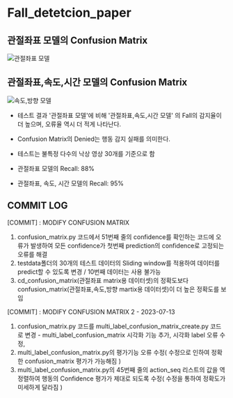 # Fall_detetcion_paper

## 관절좌표 모델의 Confusion Matrix
![관절좌표 모델](https://github.com/mcw1217/fall_detetcion_paper/assets/87608623/788e25df-458c-4e6b-90c6-78b740a5ac52)


## 관절좌표,속도,시간 모델의 Confusion Matrix
![속도,방향 모델](https://github.com/mcw1217/fall_detetcion_paper/assets/87608623/8eac431d-6789-4a59-b48b-ce45ef9c63cd)

- 테스트 결과 '관절좌표 모델'에 비해 '관절좌표,속도,시간 모델' 의 Fall의 감지율이 더 높으며, 오류율 역시 더 적게 나타난다.
- Confusion Matrix의 Denied는 행동 감지 실패를 의미한다.
- 테스트는 불특정 다수의 낙상 영상 30개를 기준으로 함

- 관절좌표 모델의 Recall: 88%
- 관절좌표, 속도, 시간 모델의 Recall: 95%



## COMMIT LOG

[COMMIT] :  MODIFY CONFUSION MATRIX
1. confusion_matrix.py 코드에서 51번째 줄의 confidence를 확인하는 코드에 오류가 발생하여 모든 confidence가 첫번째 prediction의 confidence로 고정되는 오류를 해결
2. testdata폴더의 30개의 테스트 데이터의 Sliding window를 적용하여 데이터를 predict할 수 있도록 변경 / 10번째 데이터는 사용 불가능
3. cd_confusion_matrix(관절좌표 matrix용 데이터셋)의 정확도보다 confusion_matrix(관절좌표,속도,방향 martix용 데이터셋)이 더 높은 정확도를 보임

[COMMIT] : MODIFY CONFUSION MATRIX 2 - 2023-07-13
1. confusion_matrix.py 코드를 multi_label_confusion_matrix_create.py 코드로 변경 - multi_label_confusion_matrix 시각화 기능 추가, 시각화 label 오류 수정,
2. multi_label_confusion_matrix.py의 평가기능 오류 수정( 수정으로 인하여 정확한 confusion_matrix 평가가 가능해짐 )
3. multi_label_confusion_matrix.py의 45번째 줄의 action_seq 리스트의 값을 역정렬하여 행동의 Confidence 평가가 제대로 되도록 수정( 수정을 통하여 정확도가 미세하게 달라짐 )

